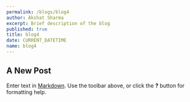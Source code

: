 ```yaml
---
permalink: /blogs/blog4
author: Akshat Sharma
excerpt: Brief description of the blog
published: true
title: blog4
date: CURRENT_DATETIME
name: blog4
---
```

## A New Post

Enter text in [Markdown](http://daringfireball.net/projects/markdown/). Use the toolbar above, or click the **?** button for formatting help.
